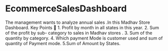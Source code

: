 # EcommerceSalesDashboard
The management wants to analyze annual sales .In this Madhav Store Dashboard. Key Points 🎯  1. Profit by month in all states in this year. 2. Sum of the profit by sub- category to sales in Madhav stores .  3. Sum of the quantity by category. 4. Which payment Mode is customer used and sum of quantity of Payment mode.  5.Sum of Amount by States. 
